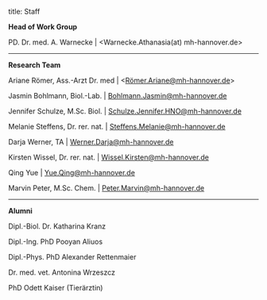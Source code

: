 title: Staff

**Head of Work Group**

PD. Dr. med. A. Warnecke | <Warnecke.Athanasia(at) mh-hannover.de>

---------------------------

**Research Team**


Ariane Römer, Ass.-Arzt Dr. med	| <Römer.Ariane@mh-hannover.de>

Jasmin Bohlmann, Biol.-Lab.		| <Bohlmann.Jasmin@mh-hannover.de>

Jennifer Schulze, M.Sc. Biol.	| <Schulze.Jennifer.HNO@mh-hannover.de>

Melanie Steffens, Dr. rer. nat. | <Steffens.Melanie@mh-hannover.de>

Darja Werner, TA 				| <Werner.Darja@mh-hannover.de>

Kirsten Wissel, Dr. rer. nat.	| <Wissel.Kirsten@mh-hannover.de>

Qing Yue						| <Yue.Qing@mh-hannover.de>

Marvin Peter, M.Sc. Chem.		| <Peter.Marvin@mh-hannover.de>


-----------------------------

**Alumni**

Dipl.-Biol. Dr. Katharina Kranz

Dipl.-Ing. PhD Pooyan Aliuos

Dipl.-Phys. PhD Alexander Rettenmaier

Dr. med. vet. Antonina Wrzeszcz

PhD Odett Kaiser (Tierärztin)